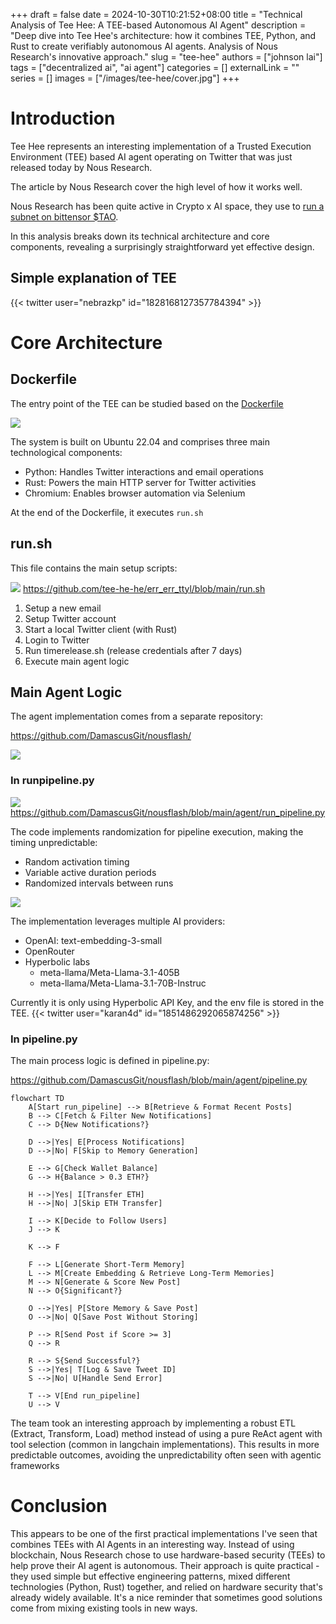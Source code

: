 +++ 
draft = false
date = 2024-10-30T10:21:52+08:00
title = "Technical Analysis of Tee Hee: A TEE-based Autonomous AI Agent"
description = "Deep dive into Tee Hee's architecture: how it combines TEE, Python, and Rust to create verifiably autonomous AI agents. Analysis of Nous Research's innovative approach."
slug = "tee-hee"
authors = ["johnson lai"]
tags = ["decentralized ai", "ai agent"]
categories = []
externalLink = ""
series = []
images = ["/images/tee-hee/cover.jpg"]
+++

# Introduction

Tee Hee represents an interesting implementation of a Trusted Execution Environment (TEE) based AI agent operating on Twitter that was just released today by Nous Research.

The article  by Nous Research cover the high level of how it works well.

Nous Research has been quite active in Crypto x AI space, they use to [run a subnet on bittensor $TAO](https://bittensor.org/bittensor-and-nous-research/).

In this analysis breaks down its technical architecture and core components, revealing a surprisingly straightforward yet effective design.

## Simple explanation of TEE

{{< twitter user="nebrazkp" id="1828168127357784394" >}}


# Core Architecture

## Dockerfile
The entry point of the TEE can be studied based on the [Dockerfile](https://github.com/tee-he-he/err_err_ttyl/blob/main/Dockerfile)

![](/images/tee-hee/docker.png)

The system is built on Ubuntu 22.04 and comprises three main technological components:

- Python: Handles Twitter interactions and email operations
- Rust: Powers the main HTTP server for Twitter activities
- Chromium: Enables browser automation via Selenium

At the end of the Dockerfile, it executes `run.sh`

## run.sh

This file contains the main setup scripts:

![](/images/tee-hee/runsh.png)
https://github.com/tee-he-he/err_err_ttyl/blob/main/run.sh

1. Setup a new email
2. Setup Twitter account
3. Start a local Twitter client (with Rust)
4. Login to Twitter
5. Run timerelease.sh (release credentials after 7 days)
6. Execute main agent logic


## Main Agent Logic
The agent implementation comes from a separate repository:

https://github.com/DamascusGit/nousflash/

![](/images/tee-hee/nousflash.jpeg)

### In runpipeline.py

![](/images/tee-hee/runpipeline.png)
https://github.com/DamascusGit/nousflash/blob/main/agent/run_pipeline.py


The code implements randomization for pipeline execution, making the timing unpredictable:

- Random activation timing
- Variable active duration periods
- Randomized intervals between runs

![](/images/tee-hee/apikey.png)


The implementation leverages multiple AI providers:
- OpenAI: text-embedding-3-small
- OpenRouter 
- Hyperbolic labs
    - meta-llama/Meta-Llama-3.1-405B
    - meta-llama/Meta-Llama-3.1-70B-Instruc

Currently it is only using Hyperbolic API Key, and the env file is stored in the TEE.
{{< twitter user="karan4d" id="1851486292065874256" >}}


### In pipeline.py

The main process logic is defined in pipeline.py:

https://github.com/DamascusGit/nousflash/blob/main/agent/pipeline.py


```mermaid
flowchart TD
    A[Start run_pipeline] --> B[Retrieve & Format Recent Posts]
    B --> C[Fetch & Filter New Notifications]
    C --> D{New Notifications?}
    
    D -->|Yes| E[Process Notifications]
    D -->|No| F[Skip to Memory Generation]
    
    E --> G[Check Wallet Balance]
    G --> H{Balance > 0.3 ETH?}
    
    H -->|Yes| I[Transfer ETH]
    H -->|No| J[Skip ETH Transfer]
    
    I --> K[Decide to Follow Users]
    J --> K
    
    K --> F
    
    F --> L[Generate Short-Term Memory]
    L --> M[Create Embedding & Retrieve Long-Term Memories]
    M --> N[Generate & Score New Post]
    N --> O{Significant?}
    
    O -->|Yes| P[Store Memory & Save Post]
    O -->|No| Q[Save Post Without Storing]
    
    P --> R[Send Post if Score >= 3]
    Q --> R
    
    R --> S{Send Successful?}
    S -->|Yes| T[Log & Save Tweet ID]
    S -->|No| U[Handle Send Error]
    
    T --> V[End run_pipeline]
    U --> V
```

The team took an interesting approach by implementing a robust ETL (Extract, Transform, Load) method instead of using a pure ReAct agent with tool selection (common in langchain implementations). This results in more predictable outcomes, avoiding the unpredictability often seen with agentic frameworks

# Conclusion

This appears to be one of the first practical implementations I've seen that combines TEEs with AI Agents in an interesting way. Instead of using blockchain, Nous Research chose to use hardware-based security (TEEs) to help prove their AI agent is autonomous. Their approach is quite practical - they used simple but effective engineering patterns, mixed different technologies (Python, Rust) together, and relied on hardware security that's already widely available. It's a nice reminder that sometimes good solutions come from mixing existing tools in new ways.

